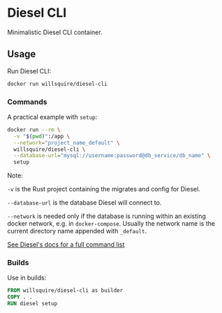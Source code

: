 # Diesel CLI

Minimalistic Diesel CLI container.

## Usage

Run Diesel CLI:

```bash
docker run willsquire/diesel-cli
```

### Commands

A practical example with `setup`:

```bash
docker run --rm \
  -v "$(pwd)":/app \
  --network="project_name_default" \
  willsquire/diesel-cli \
  --database-url="mysql://username:password@db_service/db_name" \
  setup
```

Note:

`-v` is the Rust project containing the migrates and config for Diesel.

`--database-url` is the database Diesel will connect to.

`--network` is needed only if the database is running within an existing docker network, e.g. in `docker-compose`. Usually the network name is the current directory name appended with `_default`.

[See Diesel's docs for a full command list](https://github.com/diesel-rs/diesel/blob/master/diesel_cli/README.md#commands)

### Builds

Use in builds:

```dockerfile
FROM willsquire/diesel-cli as builder
COPY . .
RUN diesel setup
```
